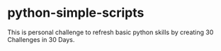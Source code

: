 # python-simple-scripts
This is personal challenge to refresh basic python skills by creating 30 Challenges in 30 Days. 
